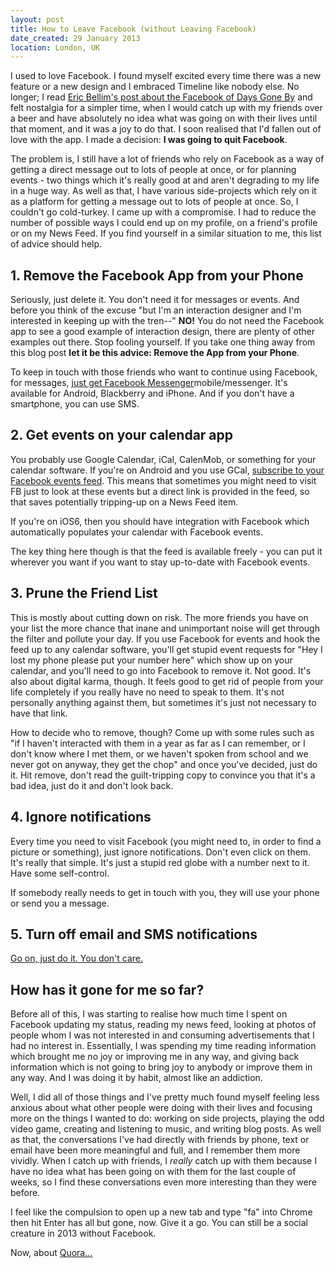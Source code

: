 ```yaml
---
layout: post
title: How to Leave Facebook (without Leaving Facebook)
date_created: 29 January 2013
location: London, UK
---
```


I used to love Facebook. I found myself excited every time there was a new feature or a new design and I embraced Timeline like nobody else. No longer; I read [Eric Bellim's post about the Facebook of Days Gone By](http://bellm.org/blog/2012/12/02/when-facebook-was-fun/) and felt nostalgia for a simpler time, when I would catch up with my friends over a beer and have absolutely no idea what was going on with their lives until that moment, and it was a joy to do that. I soon realised that I'd fallen out of love with the app. I made a decision: **I was going to quit Facebook**.

The problem is, I still have a lot of friends who rely on Facebook as a way of getting a direct message out to lots of people at once, or for planning events - two things which it's really good at and aren't degrading to my life in a huge way. As well as that, I have various side-projects which rely on it as a platform for getting a message out to lots of people at once. So, I couldn't go cold-turkey. I came up with a compromise. I had to reduce the number of possible ways I could end up on my profile, on a friend's profile or on my News Feed. If you find yourself in a similar situation to me, this list of advice should help.

## 1. Remove the Facebook App from your Phone

Seriously, just delete it. You don't need it for messages or events. And before you think of the excuse "but I'm an interaction designer and I'm interested in keeping up with the tren--" **NO!** You do not need the Facebook app to see a good example of interaction design, there are plenty of other examples out there. Stop fooling yourself. If you take one thing away from this blog post **let it be this advice: Remove the App from your Phone**.

To keep in touch with those friends who want to continue using Facebook, for messages, [just get Facebook Messenger](https://www.facebook.com/)mobile/messenger. It's available for Android, Blackberry and iPhone. And if you don't have a smartphone, you can use SMS.

## 2. Get events on your calendar app

You probably use Google Calendar, iCal, CalenMob, or something for your calendar software. If you're on Android and you use GCal, [subscribe to your Facebook events feed](http://www.facebook.com/help/152652248136178/). This means that sometimes you might need to visit FB just to look at these events but a direct link is provided in the feed, so that saves potentially tripping-up on a News Feed item.

If you're on iOS6, then you should have integration with Facebook which automatically populates your calendar with Facebook events.

The key thing here though is that the feed is available freely - you can put it wherever you want if you want to stay up-to-date with Facebook events.

## 3. Prune the Friend List

This is mostly about cutting down on risk. The more friends you have on your list the more chance that inane and unimportant noise will get through the filter and pollute your day. If you use Facebook for events and hook the feed up to any calendar software, you'll get stupid event requests for "Hey I lost my phone please put your number here" which show up on your calendar, and you'll need to go into Facebook to remove it. Not good. It's also about digital karma, though. It feels good to get rid of people from your life completely if you really have no need to speak to them. It's not personally anything against them, but sometimes it's just not necessary to have that link.

How to decide who to remove, though? Come up with some rules such as "if I haven't interacted with them in a year as far as I can remember, or I don't know where I met them, or we haven't spoken from school and we never got on anyway, they get the chop" and once you've decided, just do it. Hit remove, don't read the guilt-tripping copy to convince you that it's a bad idea, just do it and don't look back.

## 4. Ignore notifications

Every time you need to visit Facebook (you might need to, in order to find a picture or something), just ignore notifications. Don't even click on them. It's really that simple. It's just a stupid red globe with a number next to it. Have some self-control.

If somebody really needs to get in touch with you, they will use your phone or send you a message.

## 5. Turn off email and SMS notifications

[Go on, just do it. You don't care.](http://www.facebook.com/settings?tab=notifications&view)

## How has it gone for me so far?

Before all of this, I was starting to realise how much time I spent on Facebook updating my status, reading my news feed, looking at photos of people whom I was not interested in and consuming advertisements that I had no interest in. Essentially, I was spending my time reading information which brought me no joy or improving me in any way, and giving back information which is not going to bring joy to anybody or improve them in any way. And I was doing it by habit, almost like an addiction.

Well, I did all of those things and I've pretty much found myself feeling less anxious about what other people were doing with their lives and focusing more on the things I wanted to do: working on side projects, playing the odd video game, creating and listening to music, and writing blog posts. As well as that, the conversations I've had directly with friends by phone, text or email have been more meaningful and full, and I remember them more vividly. When I catch up with friends, I *really* catch up with them because I have no idea what has been going on with them for the last couple of weeks, so I find these conversations even more interesting than they were before.

I feel like the compulsion to open up a new tab and type "fa" into Chrome then hit Enter has all but gone, now. Give it a go. You can still be a social creature in 2013 without Facebook.

Now, about [Quora...](http://www.quora.com/Jimmy-Wales-1/Does-Jimmy-Wales-have-nothing-better-to-do-than-hang-out-on-Quora-all-day/answer/Jimmy-Wales)
